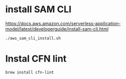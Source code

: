 # install SAM CLI

https://docs.aws.amazon.com/serverless-application-model/latest/developerguide/install-sam-cli.html

```sh
./aws_sam_cli_install.sh
```

# Instal CFN lint
```sh
brew install cfn-lint
```
